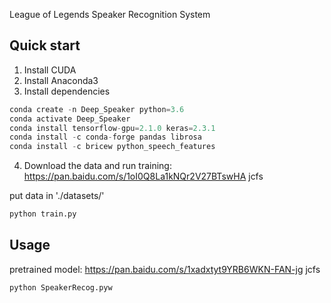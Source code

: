 League of Legends Speaker Recognition System


Quick start
---
1. Install CUDA
2. Install Anaconda3
3. Install dependencies
```python
conda create -n Deep_Speaker python=3.6
conda activate Deep_Speaker
conda install tensorflow-gpu=2.1.0 keras=2.3.1
conda install -c conda-forge pandas librosa
conda install -c bricew python_speech_features
```
4. Download the data and run training:
https://pan.baidu.com/s/1oI0Q8La1kNQr2V27BTswHA jcfs 

put data in './datasets/'

```python
python train.py
```

Usage
---
pretrained model: https://pan.baidu.com/s/1xadxtyt9YRB6WKN-FAN-jg jcfs
```python
python SpeakerRecog.pyw
```
